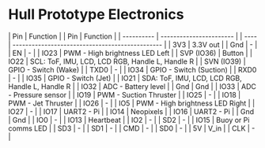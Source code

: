 # Hull Prototype Electronics


| Pin        | Function                |  | Pin  | Function                                        |
| ---------- | ----------------------- |  | ---- | ----------------------------------------------- |
| 3V3        | 3.3V out                |  | Gnd  | \-                                              |
| EN         | \-                      |  | IO23 | PWM - High brightness LED Left                  |
| SVP (IO36) | Button                  |  | IO22 | SCL: ToF, IMU, LCD, LCD RGB, Handle L, Handle R |
| SVN (IO39) | GPIO - Switch (Wake)    |  | TXD0 | \-                                              |
| IO34       | GPIO - Switch (Suction) |  | RXD0 | \-                                              |
| IO35       | GPIO - Switch (Jet)     |  | IO21 | SDA: ToF, IMU, LCD, LCD RGB, Handle L, Handle R |
| IO32       | ADC - Battery level     |  | Gnd  | Gnd                                             |
| IO33       | ADC - Pressure sensor   |  | IO19 | PWM - Suction Thruster                          |
| IO25       | \-                      |  | IO18 | PWM - Jet Thruster                              |
| IO26       | \-                      |  | IO5  | PWM - High brightness LED Right                 |
| IO27       | \-                      |  | IO17 | UART2 - Pi                                      |
| IO14       | Neopixels               |  | IO16 | UART2 - Pi                                      |
| Gnd        | Gnd                     |  | IO0  | \-                                              |
| IO13       | Heartbeat               |  | IO2  | \-                                              |
| SD2        | \-                      |  | IO15 | Buoy or Pi comms LED                            |
| SD3        | \-                      |  | SD1  | \-                                              |
| CMD        | \-                      |  | SD0  | \-                                              |
| 5V         | V\_in                   |  | CLK  | \-                                              |